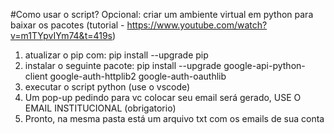 
#Como usar o script?
Opcional: criar um ambiente virtual em python para baixar os pacotes (tutorial -  https://www.youtube.com/watch?v=m1TYpvIYm74&t=419s)

1) atualizar o pip com: pip install --upgrade pip
2) instalar o seguinte pacote: pip install --upgrade google-api-python-client google-auth-httplib2 google-auth-oauthlib
3) executar o script python (use o vscode)
4) Um pop-up pedindo para vc colocar seu email será gerado, USE O EMAIL INSTITUCIONAL (obrigatorio)
5) Pronto, na mesma pasta está um arquivo txt com os emails de sua conta
